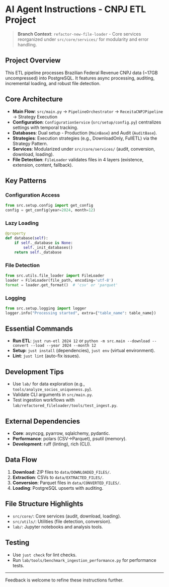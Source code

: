 # AI Agent Instructions - CNPJ ETL Project

> **Branch Context**: `refactor-new-file-loader` - Core services reorganized under `src/core/services/` for modularity and error handling.

## Project Overview
This ETL pipeline processes Brazilian Federal Revenue CNPJ data (~17GB uncompressed) into PostgreSQL. It features async processing, auditing, incremental loading, and robust file detection.

## Core Architecture
- **Main Flow**: `src/main.py` → `PipelineOrchestrator` → `ReceitaCNPJPipeline` → Strategy Execution
- **Configuration**: `ConfigurationService` (`src/setup/config.py`) centralizes settings with temporal tracking.
- **Databases**: Dual setup - Production (`MainBase`) and Audit (`AuditBase`).
- **Strategies**: Execution strategies (e.g., DownloadOnly, FullETL) via the Strategy Pattern.
- **Services**: Modularized under `src/core/services/` (audit, conversion, download, loading).
- **File Detection**: `FileLoader` validates files in 4 layers (existence, extension, content, fallback).

## Key Patterns

### Configuration Access
```python
from src.setup.config import get_config
config = get_config(year=2024, month=12)
```

### Lazy Loading
```python
@property
def database(self):
    if self._database is None:
        self._init_databases()
    return self._database
```

### File Detection
```python
from src.utils.file_loader import FileLoader
loader = FileLoader(file_path, encoding='utf-8')
format = loader.get_format()  # 'csv' or 'parquet'
```

### Logging
```python
from src.setup.logging import logger
logger.info("Processing started", extra={"table_name": table_name})
```

## Essential Commands
- **Run ETL**: `just run-etl 2024 12` or `python -m src.main --download --convert --load --year 2024 --month 12`
- **Setup**: `just install` (dependencies), `just env` (virtual environment).
- **Lint**: `just lint` (auto-fix issues).

## Development Tips
- Use `lab/` for data exploration (e.g., `tools/analyze_socios_uniqueness.py`).
- Validate CLI arguments in `src/main.py`.
- Test ingestion workflows with `lab/refactored_fileloader/tools/test_ingest.py`.

## External Dependencies
- **Core**: asyncpg, pyarrow, sqlalchemy, pydantic.
- **Performance**: polars (CSV→Parquet), psutil (memory).
- **Development**: ruff (linting), rich (CLI).

## Data Flow
1. **Download**: ZIP files to `data/DOWNLOADED_FILES/`.
2. **Extraction**: CSVs to `data/EXTRACTED_FILES/`.
3. **Conversion**: Parquet files in `data/CONVERTED_FILES/`.
4. **Loading**: PostgreSQL upserts with auditing.

## File Structure Highlights
- `src/core/`: Core services (audit, download, loading).
- `src/utils/`: Utilities (file detection, conversion).
- `lab/`: Jupyter notebooks and analysis tools.

## Testing
- Use `just check` for lint checks.
- Run `lab/tools/benchmark_ingestion_performance.py` for performance tests.

---
Feedback is welcome to refine these instructions further.
